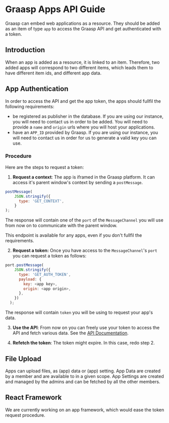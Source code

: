 # Graasp Apps API Guide

Graasp can embed web applications as a resource. They should be added as an item of type `app` to access the Graasp API and get authenticated with a token.

## Introduction

When an app is added as a resource, it is linked to an item. Therefore, two added apps will correspond to two different items, which leads them to have different item ids, and different app data.

## App Authentication

In order to access the API and get the app token, the apps should fullfil the following requirements:

- be registered as publisher in the database. If you are using our instance, you will need to contact us in order to be added. You will need to provide a `name` and `origin` urls where you will host your applications.
- have an `APP_ID` provided by Graasp. If you are using our instance, you will need to contact us in order for us to generate a valid key you can use.

### Procedure

Here are the steps to request a token:

1. **Request a context**: The app is iframed in the Graasp platform. It can access it's parent window's context by sending a `postMessage`.

```js
postMessage(
    JSON.stringify({
      type: 'GET_CONTEXT',
    }
);
```

The response will contain one of the `port` of the `MessageChannel` you will use from now on to communicate with the parent window.

This endpoint is available for any apps, even if you don't fullfil the requirements.

2. **Request a token:** Once you have access to the `MessageChannel`'s `port` you can request a token as follows:

```js
port.postMessage(
    JSON.stringify({
      type: 'GET_AUTH_TOKEN',
      payload: {
        key: <app key>,
        origin: <app origin>,
      },
    })
  );
```

The response will contain `token` you will be using to request your app's data.

3. **Use the API**: From now on you can freely use your token to access the API and fetch various data. See the [API Documentation](./api.md).

4. **Refetch the token**: The token might expire. In this case, redo step 2.

## File Upload

Apps can upload files, as (app) data or (app) setting. App Data are created by a member and are available to in a given scope. App Settings are created and managed by the admins and can be fetched by all the other members.

## React Framework

We are currently working on an app framework, which would ease the token request procedure.
